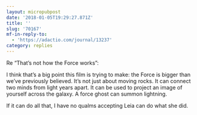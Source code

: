 ```yaml
---
layout: micropubpost
date: '2018-01-05T19:29:27.871Z'
title: ''
slug: '70167'
mf-in-reply-to:
  - 'https://adactio.com/journal/13237'
category: replies
---
```

Re “That’s not how the Force works”:

I think that’s a big point this film is trying to make: the Force is bigger than we’ve previously believed. It’s not just about moving rocks. It can connect two minds from light years apart. It can be used to project an image of yourself across the galaxy. A force ghost can summon lightning.

If it can do all that, I have no qualms accepting Leia can do what she did.
